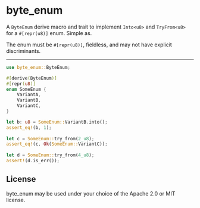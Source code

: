 # byte_enum

A `ByteEnum` derive macro and trait to implement `Into<u8>` and `TryFrom<u8>` for a `#[repr(u8)]` enum. Simple as.

The enum must be `#[repr(u8)]`, fieldless, and may not have explicit discriminants.

----------------------------------------------

```rust
use byte_enum::ByteEnum;

#[derive(ByteEnum)]
#[repr(u8)]
enum SomeEnum {
    VariantA,
    VariantB,
    VariantC,
}

let b: u8 = SomeEnum::VariantB.into();
assert_eq!(b, 1);
 
let c = SomeEnum::try_from(2_u8);
assert_eq!(c, Ok(SomeEnum::VariantC));
 
let d = SomeEnum::try_from(4_u8);
assert!(d.is_err());
```

License
-------

byte_enum may be used under your choice of the Apache 2.0 or MIT license.
